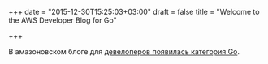 +++
date = "2015-12-30T15:25:03+03:00"
draft = false
title = "Welcome to the AWS Developer Blog for Go"

+++

<p>В амазоновском блоге для <a href="https://aws.amazon.com/ru/blogs/developer/welcome-to-the-aws-developer-blog-for-go/">девелоперов появилась категория Go</a>.</p>

